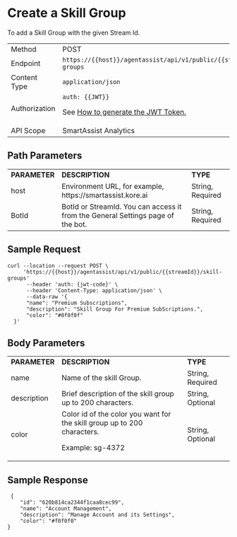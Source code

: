 # Create a Skill Group

To add a Skill Group with the given Stream Id.

<table>
  <tr>
   <td>Method
   </td>
   <td>POST
   </td>
  </tr>
  <tr>
   <td>Endpoint
   </td>
   <td><code>https://{{host}}/agentassist/api/v1/public/{{streamId}}/skill-groups</code>
   </td>
  </tr>
  <tr>
   <td>Content Type
   </td>
   <td><code>application/json</code>
   </td>
  </tr>
  <tr>
   <td>Authorization
   </td>
   <td><code>auth: {{JWT}}</code>
<p>
See <a href="https://docs.kore.ai/smartassist/api/api-setup/#Generating_a_JWT_token">How to generate the JWT Token.</a>
   </td>
  </tr>
  <tr>
   <td>API Scope
   </td>
   <td>SmartAssist Analytics
   </td>
  </tr>
</table>

## Path Parameters

<table>
  <tr>
   <td><strong>PARAMETER</strong>
   </td>
   <td><strong>DESCRIPTION</strong>
   </td>
   <td><strong>TYPE</strong>
   </td>
  </tr>
  <tr>
   <td>host
   </td>
   <td>Environment URL, for example, https://smartassist.kore.ai
   </td>
   <td>String, Required
   </td>
  </tr>
  <tr>
   <td>BotId
   </td>
   <td>BotId or StreamId. You can access it from the General Settings page of the bot.
   </td>
   <td>String, Required
   </td>
  </tr>
</table>

## Sample Request

```
curl --location --request POST \
     'https://{{host}}/agentassist/api/v1/public/{{streamId}}/skill-groups'
      --header 'auth: {jwt-code}' \
      --header 'Content-Type: application/json' \
      --data-raw '{
      "name": "Premium Subscriptions",
      "description": "Skill Group For Premium SubScriptions.",
      "color": "#0f0f0f"
  }'
```

## Body Parameters

<table>
  <tr>
   <td><strong>PARAMETER</strong>
   </td>
   <td><strong>DESCRIPTION</strong>
   </td>
   <td><strong>TYPE</strong>
   </td>
  </tr>
  <tr>
   <td>name
   </td>
   <td>Name of the skill Group.
   </td>
   <td>String, Required
   </td>
  </tr>
  <tr>
   <td>description
   </td>
   <td>Brief description of the skill group up to 200 characters.
   </td>
   <td>String, Optional
   </td>
  </tr>
  <tr>
   <td>color
   </td>
   <td>Color id of the color you want for the skill group up to 200 characters.
<p>
Example: sg-4372
   </td>
   <td>String, Optional
   </td>
  </tr>
</table>

## Sample Response

```
 {
    "id": "620b814ca2344f1caa8cec99",
    "name": "Account Management",
    "description": "Manage Account and its Settings",
    "color": "#f0f0f0"
}
```